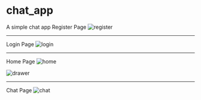 # chat_app

A simple chat app
Register Page
![register](https://github.com/idealgeek007/NeuChat/assets/90248052/1c3789ec-6dbd-4187-8fe2-4a284628776f)


---


Login Page
![login](https://github.com/idealgeek007/NeuChat/assets/90248052/95741949-019f-42af-9bd6-22d2d5bc780b)


---


Home Page 
![home](https://github.com/idealgeek007/NeuChat/assets/90248052/c9c5afef-a41e-4fd3-bbf5-9d192e908592)

![drawer](https://github.com/idealgeek007/NeuChat/assets/90248052/94fad90a-920e-48aa-90f1-99006ce386c5)


---



Chat Page
![chat](https://github.com/idealgeek007/NeuChat/assets/90248052/192b3afc-0864-43b6-a91b-adbb85f24078)
